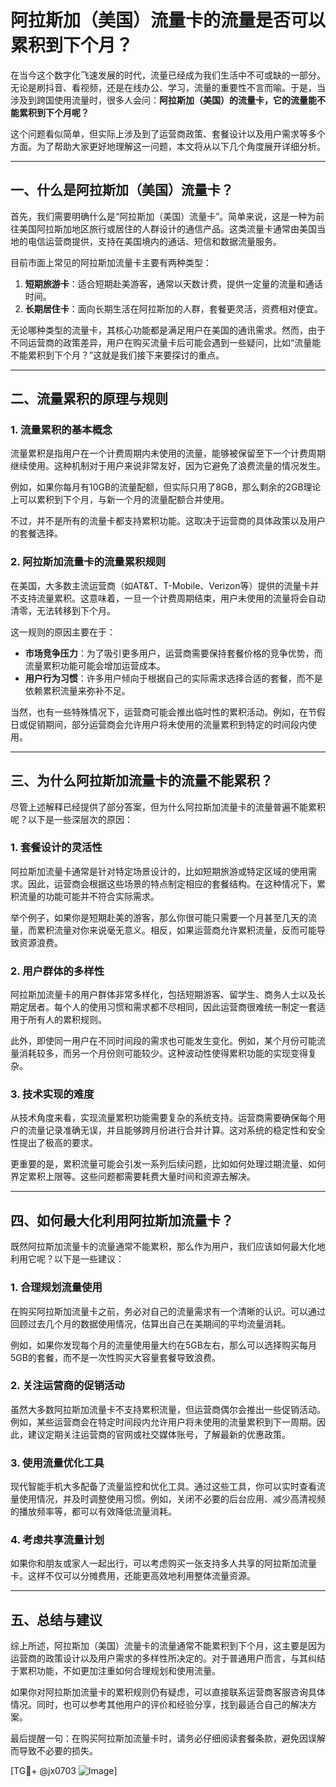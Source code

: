 # 阿拉斯加（美国）流量卡的流量是否可以累积到下个月？

在当今这个数字化飞速发展的时代，流量已经成为我们生活中不可或缺的一部分。无论是刷抖音、看视频，还是在线办公、学习，流量的重要性不言而喻。于是，当涉及到跨国使用流量时，很多人会问：**阿拉斯加（美国）的流量卡，它的流量能不能累积到下个月呢？**

这个问题看似简单，但实际上涉及到了运营商政策、套餐设计以及用户需求等多个方面。为了帮助大家更好地理解这一问题，本文将从以下几个角度展开详细分析。

---

## 一、什么是阿拉斯加（美国）流量卡？

首先，我们需要明确什么是“阿拉斯加（美国）流量卡”。简单来说，这是一种为前往美国阿拉斯加地区旅行或居住的人群设计的通信产品。这类流量卡通常由美国当地的电信运营商提供，支持在美国境内的通话、短信和数据流量服务。

目前市面上常见的阿拉斯加流量卡主要有两种类型：
1. **短期旅游卡**：适合短期赴美游客，通常以天数计费，提供一定量的流量和通话时间。
2. **长期居住卡**：面向长期生活在阿拉斯加的人群，套餐更灵活，资费相对便宜。

无论哪种类型的流量卡，其核心功能都是满足用户在美国的通讯需求。然而，由于不同运营商的政策差异，用户在购买流量卡后可能会遇到一些疑问，比如“流量能不能累积到下个月？”这就是我们接下来要探讨的重点。

---

## 二、流量累积的原理与规则

### 1. 流量累积的基本概念

流量累积是指用户在一个计费周期内未使用的流量，能够被保留至下一个计费周期继续使用。这种机制对于用户来说非常友好，因为它避免了浪费流量的情况发生。

例如，如果你每月有10GB的流量配额，但实际只用了8GB，那么剩余的2GB理论上可以累积到下个月，与新一个月的流量配额合并使用。

不过，并不是所有的流量卡都支持累积功能。这取决于运营商的具体政策以及用户的套餐选择。

### 2. 阿拉斯加流量卡的流量累积规则

在美国，大多数主流运营商（如AT&T、T-Mobile、Verizon等）提供的流量卡并不支持流量累积。这意味着，一旦一个计费周期结束，用户未使用的流量将会自动清零，无法转移到下个月。

这一规则的原因主要在于：
- **市场竞争压力**：为了吸引更多用户，运营商需要保持套餐价格的竞争优势，而流量累积功能可能会增加运营成本。
- **用户行为习惯**：许多用户倾向于根据自己的实际需求选择合适的套餐，而不是依赖累积流量来弥补不足。

当然，也有一些特殊情况下，运营商可能会推出临时性的累积活动。例如，在节假日或促销期间，部分运营商会允许用户将未使用的流量累积到特定的时间段内使用。

---

## 三、为什么阿拉斯加流量卡的流量不能累积？

尽管上述解释已经提供了部分答案，但为什么阿拉斯加流量卡的流量普遍不能累积呢？以下是一些深层次的原因：

### 1. 套餐设计的灵活性

阿拉斯加流量卡通常是针对特定场景设计的，比如短期旅游或特定区域的使用需求。因此，运营商会根据这些场景的特点制定相应的套餐结构。在这种情况下，累积流量的功能可能并不符合实际需求。

举个例子，如果你是短期赴美的游客，那么你很可能只需要一个月甚至几天的流量，而累积流量对你来说毫无意义。相反，如果运营商允许累积流量，反而可能导致资源浪费。

### 2. 用户群体的多样性

阿拉斯加流量卡的用户群体非常多样化，包括短期游客、留学生、商务人士以及长期定居者。每个人的使用习惯和需求都不尽相同，因此运营商很难统一制定一套适用于所有人的累积规则。

此外，即使同一用户在不同时间段的需求也可能发生变化。例如，某个月份可能流量消耗较多，而另一个月份则可能较少。这种波动性使得累积功能的实现变得复杂。

### 3. 技术实现的难度

从技术角度来看，实现流量累积功能需要复杂的系统支持。运营商需要确保每个用户的流量记录准确无误，并且能够跨月份进行合并计算。这对系统的稳定性和安全性提出了极高的要求。

更重要的是，累积流量可能会引发一系列后续问题，比如如何处理过期流量、如何界定累积上限等。这些问题都需要耗费大量时间和资源去解决。

---

## 四、如何最大化利用阿拉斯加流量卡？

既然阿拉斯加流量卡的流量通常不能累积，那么作为用户，我们应该如何最大化地利用它呢？以下是一些建议：

### 1. 合理规划流量使用

在购买阿拉斯加流量卡之前，务必对自己的流量需求有一个清晰的认识。可以通过回顾过去几个月的数据使用情况，估算出自己在美期间的平均流量消耗。

例如，如果你发现每个月的流量使用量大约在5GB左右，那么可以选择购买每月5GB的套餐，而不是一次性购买大容量套餐导致浪费。

### 2. 关注运营商的促销活动

虽然大多数阿拉斯加流量卡不支持累积流量，但运营商偶尔会推出一些促销活动。例如，某些运营商会在特定时间段内允许用户将未使用的流量累积到下一周期。因此，建议定期关注运营商的官网或社交媒体账号，了解最新的优惠政策。

### 3. 使用流量优化工具

现代智能手机大多配备了流量监控和优化工具。通过这些工具，你可以实时查看流量使用情况，并及时调整使用习惯。例如，关闭不必要的后台应用、减少高清视频的播放频率等，都可以有效降低流量消耗。

### 4. 考虑共享流量计划

如果你和朋友或家人一起出行，可以考虑购买一张支持多人共享的阿拉斯加流量卡。这样不仅可以分摊费用，还能更高效地利用整体流量资源。

---

## 五、总结与建议

综上所述，阿拉斯加（美国）流量卡的流量通常不能累积到下个月，这主要是因为运营商的政策设计以及用户需求的多样性所决定的。对于普通用户而言，与其纠结于累积功能，不如更加注重如何合理规划和使用流量。

如果你对阿拉斯加流量卡的累积规则仍有疑虑，可以直接联系运营商客服咨询具体情况。同时，也可以参考其他用户的评价和经验分享，找到最适合自己的解决方案。

最后提醒一句：在购买阿拉斯加流量卡时，请务必仔细阅读套餐条款，避免因误解而导致不必要的损失。

[TG💪+ @jx0703 ![Image](https://github.com/user-attachments/assets/dbca1d08-cadb-493c-b0ec-ad6f7a83f270)]